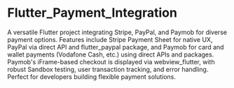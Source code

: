 # Flutter_Payment_Integration

A versatile Flutter project integrating Stripe, PayPal, and Paymob for diverse payment options. Features include Stripe Payment Sheet for native UX, PayPal via direct API and flutter_paypal package, and Paymob for card and wallet payments (Vodafone Cash, etc.) using direct APIs and packages. Paymob's iFrame-based checkout is displayed via webview_flutter, with robust Sandbox testing, user transaction tracking, and error handling. Perfect for developers building flexible payment solutions.


